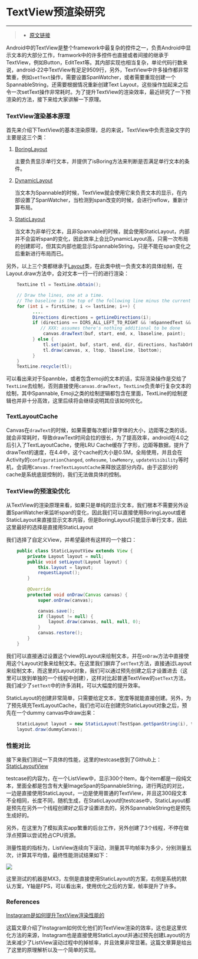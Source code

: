 
# TextView预渲染研究
-------------------------------------

> * [原文链接](http://ragnraok.github.io/textview-pre-render-research.html)

Android中的TextView是整个framework中最复杂的控件之一，负责Android中显示文本的大部分工作，framwork中的许多控件也直接或者间接的继承于TextView，例如Button，EditText等。其内部实现也相当复杂，单论代码行数来说，android-22中TextView有足足9509行，另外，TextView中许多操作都非常繁重，例如`setText`操作，需要设置SpanWatcher，或者需要重现创建一个SpannableString，还需要根据情况重新创建Text
Layout，这些操作加起来之后令一次setText操作非常耗时。为了提升TextView的渲染效率，最近研究了一下预渲染的方法，接下来给大家讲解一下原理。

### TextView渲染基本原理

首先来介绍下TextView的基本渲染原理，总的来说，TextView中负责渲染文字的主要是这三个类：

1.  [BoringLayout](http://developer.android.com/intl/zh-cn/reference/android/text/BoringLayout.html)

    主要负责显示单行文本，并提供了isBoring方法来判断是否满足单行文本的条件。

2.  [DynamicLayout](http://developer.android.com/intl/zh-cn/reference/android/text/DynamicLayout.html)

    当文本为Spannable的时候，TextView就会使用它来负责文本的显示，在内部设置了SpanWatcher，当检测到span改变的时候，会进行reflow，重新计算布局。

3.  [StaticLayout](http://developer.android.com/intl/zh-cn/reference/android/text/StaticLayout.html)

    当文本为非单行文本，且非Spannable的时候，就会使用StaticLayout，内部并不会监听span的变化，因此效率上会比DynamicLayout高，只需一次布局的创建即可，但其实内部也能显示SpannableString，只是不能在span变化之后重新进行布局而已。

另外，以上三个类都继承于[Layout](http://developer.android.com/intl/zh-cn/reference/android/text/Layout.html)类，在此类中统一负责文本的具体绘制，在Layout.draw方法中，会对文本一行一行的进行渲染：

```java
    TextLine tl = TextLine.obtain();

    // Draw the lines, one at a time.
    // The baseline is the top of the following line minus the current line's descent.
    for (int i = firstLine; i <= lastLine; i++) {
          ....
          Directions directions = getLineDirections(i);
          if (directions == DIRS_ALL_LEFT_TO_RIGHT && !mSpannedText && !hasTabOrEmoji) {
             // XXX: assumes there's nothing additional to be done
              canvas.drawText(buf, start, end, x, lbaseline, paint);
          } else {
              tl.set(paint, buf, start, end, dir, directions, hasTabOrEmoji, tabStops);
              tl.draw(canvas, x, ltop, lbaseline, lbottom);
          }
    }
    TextLine.recycle(tl);

```

可以看出来对于Spannble，或者包含emoji的文本的话，实际渲染操作是交给了`TextLine`去绘制，否则直接使用`canvas.drawText`，`TextLine`负责单行复杂文本的绘制，其中Spannable,
Emoji之类的绘制逻辑都包含在里面，TextLine的绘制逻辑也并非十分高效，这里后续将会继续说明其应该如何优化。

### TextLayoutCache

Canvas在`drawText`的时候，如果需要每次都计算字体的大小，边距等之类的话，就会非常耗时，导致drawText时间会拉的很长，为了提高效率，android在4.0之后引入了TextLayoutCache，使用LRU
Cache缓存了字形，边距等数据，提升了drawText的速度，在4.4中，这个cache的大小是0.5M，全局使用，并且会在Activity的`configurationChanged`,
`onResume`, `lowMemory`,
`updateVisibility`等时机，会调用`Canvas.freeTextLayoutCache`来释放这部分内存。由于这部分的cache是系统底层控制的，我们无法做具体的控制。

### TextView的预渲染优化

从TextView的渲染原理来看，如果只是单纯的显示文本，我们根本不需要另外设置SpanWatcher来监听span的变化，因此我们可以直接使用BoringLayout或者StaticLayout来直接显示文本内容，但是BoringLayout只能显示单行文本，因此这里最好的选择是直接用StaticLayout

我们选择了自定义View，并希望最终有这样的一个接口：

```java
    public class StaticLayoutView extends View {
        private Layout layout = null;
        public void setLayout(Layout layout) {
            this.layout = layout;
            requestLayout();
        } 
        
        @Override
        protected void onDraw(Canvas canvas) {
            super.onDraw(canvas);

            canvas.save();
            if (layout != null) {
                layout.draw(canvas, null, null, 0);
            }
            canvas.restore();
        }
    }

```

我们可以直接通过设置这个view的Layout来绘制文本，并在`onDraw`方法中直接使用这个Layout对象来绘制文本。在这里我们摒弃了`setText`方法，直接通过Layout来绘制文本，而这里的Layout对象，我们可以通过预先创建之后才设置进去（这里可以放到单独的一个线程中创建），这样对比起普通TextView的`setText`方法，我们减少了`setText`中的许多消耗，可以大幅度的提升效率。

StaticLayout的创建非常简单，只需要给定文本，宽度等就能直接创建。另外，为了预先填充TextLayoutCache，我们也可以在创建完StaticLayout对象之后，预先在一个dummy
canvas中draw出来：


```java
    StaticLayout layout = new StaticLayout(TestSpan.getSpanString(i), textPaint, hardCodeWidth, alignment, 1.0f, 0f, true);
    layout.draw(dummyCanvas);
```

### 性能对比

接下来我们测试一下具体的性能，这里的testcase放到了Github上：[StaticLayoutView](https://github.com/ragnraok/StaticLayoutView)

testcase的内容为，在一个ListView中，显示300个Item，每个item都是一段纯文本，里面全都是包含有大量ImageSpan的SpannableString，进行两边的对比，一边是直接使用StaticLayout，一边是使用普通的TextView，并且这300段文本不全相同，长度不同，随机生成，在StaticLayout的testcase中，StaticLayout都是预先在另外一个线程创建好之后才设置进去的，另外SpannableString也是预先生成好的。

另外，在这里为了模拟真实app繁重的后台工作，另外创建了3个线程，不停在做浮点预算以尝试抢占CPU资源。

测量性能的指标为，ListView连续向下滚动，测量其平均帧率为多少，分别测量五次，计算其平均值，最终性能测试结果如下：

![](static/images/staticLayoutPerformance.png)

这里测试的机器是MX3，左侧是直接使用StaticLayout的方案，右侧是系统的默认方案，Y轴是FPS，可以看出来，使用优化之后的方案，帧率提升了许多。

### References

[Instagram是如何提升TextView渲染性能的](http://codethink.me/2015/04/23/improving-comment-rendering-on-android/)

这篇文章介绍了Instagram如何优化他们的TextView渲染的效率，这也是这里优化方法的来源，Instagram也是直接使用StaticLayout并通过预先创建Layout的方法来减少了ListView滚动过程中的掉帧率，并且效果非常显著。这篇文章算是给出了这里的原理解析以及一个简单的实现。
